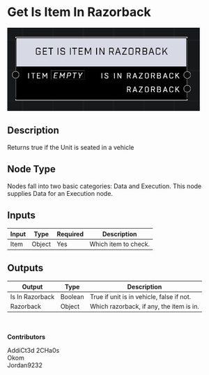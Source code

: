 # Get Is Item In Razorback
![](../../../.gitbook/assets/get-is-item-in-razorback.png)
## Description
Returns true if the Unit is seated in a vehicle

## Node Type
Nodes fall into two basic categories: Data and Execution. This node supplies Data for an Execution node.

## Inputs
| Input | Type | Required | Description |
|------------------|------------------|----------|--------------------------------------------------------------|
| Item | Object | Yes | Which item to check. |

## Outputs
| Output | Type | Description |
|------------------|------------------|--------------------------------------------------------------|
| Is In Razorback | Boolean | True if unit is in vehicle, false if not. |
| Razorback | Object | Which razorback, if any, the item is in. |

\
\
**Contributors**

AddiCt3d 2CHa0s \
Okom \
Jordan9232